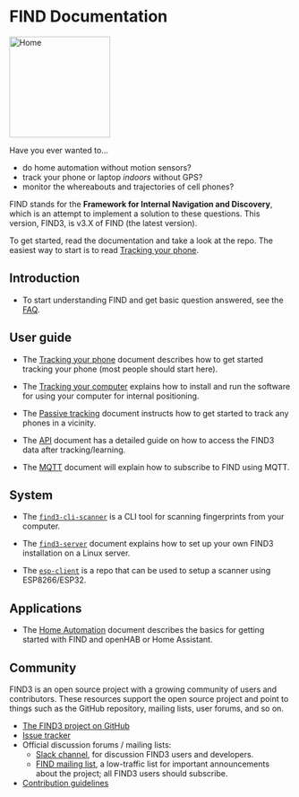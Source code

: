 # FIND Documentation 

<img src="/images/find_logo.png" width="180px" alt="Home"/>

Have you ever wanted to...

- do home automation without motion sensors?
- track your phone or laptop *indoors* without GPS?
- monitor the whereabouts and trajectories of cell phones?

FIND stands for the **Framework for Internal Navigation and Discovery**, which is an attempt to implement a solution to these questions. This version, FIND3, is v3.X of FIND (the latest version).

To get started, read the documentation and take a look at the repo. The easiest way to start is to read [Tracking your phone](/doc/tracking_your_phone.md).

## Introduction

- To start understanding FIND and get basic question answered, see the [FAQ](/doc/faq.md).

## User guide

- The [Tracking your phone](/doc/tracking_your_phone.md) document describes how to get started tracking your phone (most people should start here).

- The [Tracking your computer](/doc/tracking_your_computer.md) explains how to install and run the software for using your computer for internal positioning.

- The [Passive tracking](/doc/passive_tracking.md) document instructs how to get started to track any phones in a vicinity.

- The [API](/doc/api.md) document has a detailed guide on how to access the FIND3 data after tracking/learning.

- The [MQTT](/doc/mqtt.md) document will explain how to subscribe to FIND using MQTT.


## System

- The [`find3-cli-scanner`](/doc/cli-scanner.md) is a CLI tool for scanning fingerprints from your computer.

- The [`find3-server`](/doc/server_setup.md) document explains how
  to set up your own FIND3 installation on a Linux server.
  
- The [`esp-client`](https://github.com/DatanoiseTV/esp-find3-client) is a repo that can be used to setup a scanner using ESP8266/ESP32.

## Applications

- The [Home Automation](/doc/automation.md) document describes the basics for getting started with FIND and openHAB or Home Assistant.


## Community

FIND3 is an open source project with a growing community
of users and contributors.
These resources support the open source project and
point to things such as the GitHub repository,
mailing lists, user forums, and so on.

- [The FIND3 project on GitHub](https://github.com/schollz/find3)
- [Issue tracker](https://github.com/schollz/find3/issues)
- Official discussion forums / mailing lists:
  - [Slack channel](https://join.slack.com/t/find3/shared_invite/enQtMzU4MjY0NjE1NjU0LWRkY2JhNWFkM2U3Y2JhY2RlZTQ5ZTdmZTQ2M2UzMjI2MGVmMjZlOWQyZmU3MzM5YzIzOTM0YmYzYmQ3NTQzNjQ),
    for discussion FIND3 users and developers.
  - [FIND mailing list](http://eepurl.com/bhfFI1),
    a low-traffic list for important announcements about the project;
    all FIND3 users should subscribe.
- [Contribution guidelines](https://github.com/schollz/find3/blob/master/CONTRIBUTING.md)


